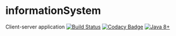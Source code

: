# informationSystem
Client-server application
[![Build Status](https://semaphoreci.com/api/v1/yaroslavlichnyi/informationsystem-3/branches/master/badge.svg)](https://semaphoreci.com/yaroslavlichnyi/informationsystem-3)
[![Codacy Badge](https://api.codacy.com/project/badge/Grade/6d7149f6723e4eec954aa76e8b845fac)](https://www.codacy.com/app/YaroslavLichnyi/informationSystem?utm_source=github.com&amp;utm_medium=referral&amp;utm_content=YaroslavLichnyi/informationSystem&amp;utm_campaign=Badge_Grade)
[![Java 8+](https://img.shields.io/badge/java-8%2b-green.svg)](http://www.oracle.com/technetwork/java/javase/downloads/index.html)
